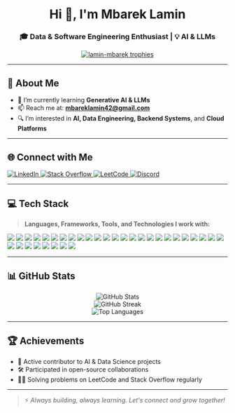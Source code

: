 <h1 align="center">Hi 👋, I'm Mbarek Lamin</h1>
<h3 align="center">🎓 Data & Software Engineering Enthusiast | 💡 AI & LLMs </h3>

<p align="center">
  <a href="https://github.com/lamin-mbarek">
    <img src="https://github-profile-trophy.vercel.app/?username=lamin-mbarek&theme=algolia&margin-w=15&margin-h=15" alt="lamin-mbarek trophies"/>
  </a>
</p>

---

## 🌱 About Me

- 🧠 I’m currently learning **Generative AI & LLMs**
- 📫 Reach me at: **mbareklamin42@gmail.com**
- 🔍 I’m interested in **AI, Data Engineering, Backend Systems**, and **Cloud Platforms**

---

## 🌐 Connect with Me

<p align="left">
  <a href="https://linkedin.com/in/mbarek-lamin" target="_blank">
    <img src="https://img.shields.io/badge/LinkedIn-blue?logo=linkedin&logoColor=white" alt="LinkedIn" />
  </a>
  <a href="https://stackoverflow.com/users/28699215" target="_blank">
    <img src="https://img.shields.io/badge/StackOverflow-orange?logo=stackoverflow&logoColor=white" alt="Stack Overflow" />
  </a>
  <a href="https://www.leetcode.com/mbarek-lamin" target="_blank">
    <img src="https://img.shields.io/badge/LeetCode-black?logo=leetcode&logoColor=yellow" alt="LeetCode" />
  </a>
  <a href="https://discord.gg/1208114706380750892" target="_blank">
    <img src="https://img.shields.io/badge/Discord-5865F2?logo=discord&logoColor=white" alt="Discord" />
  </a>
</p>

---

## 💻 Tech Stack

> **Languages, Frameworks, Tools, and Technologies I work with:**

<p align="left">
  <!-- Languages -->
  <img src="https://img.shields.io/badge/C-blue?logo=c" />
  <img src="https://img.shields.io/badge/C++-00599C?logo=cplusplus&logoColor=white" />
  <img src="https://img.shields.io/badge/Java-007396?logo=java&logoColor=white" />
  <img src="https://img.shields.io/badge/Python-3776AB?logo=python&logoColor=white" />
  <img src="https://img.shields.io/badge/JavaScript-F7DF1E?logo=javascript&logoColor=black" />
  <img src="https://img.shields.io/badge/PHP-777BB4?logo=php&logoColor=white" />
  
  <!-- Web & Backend -->
  <img src="https://img.shields.io/badge/HTML5-E34F26?logo=html5&logoColor=white" />
  <img src="https://img.shields.io/badge/CSS3-1572B6?logo=css3&logoColor=white" />
  <img src="https://img.shields.io/badge/Django-092E20?logo=django&logoColor=white" />
  <img src="https://img.shields.io/badge/Flask-black?logo=flask" />
  <img src="https://img.shields.io/badge/Laravel-FF2D20?logo=laravel&logoColor=white" />
  <img src="https://img.shields.io/badge/Spring-6DB33F?logo=spring&logoColor=white" />
  
  <!-- Database -->
  <img src="https://img.shields.io/badge/MySQL-4479A1?logo=mysql&logoColor=white" />
  <img src="https://img.shields.io/badge/MariaDB-003545?logo=mariadb&logoColor=white" />
  <img src="https://img.shields.io/badge/SQLite-003B57?logo=sqlite&logoColor=white" />
  <img src="https://img.shields.io/badge/Oracle-F80000?logo=oracle&logoColor=white" />
  <img src="https://img.shields.io/badge/MS SQL Server-CC2927?logo=microsoftsqlserver&logoColor=white" />
  <img src="https://img.shields.io/badge/Hive-FDEE21?logo=apachehive&logoColor=black" />
  
  <!-- Big Data & Tools -->
  <img src="https://img.shields.io/badge/Hadoop-66CCFF?logo=apachehadoop&logoColor=black" />
  <img src="https://img.shields.io/badge/Kafka-231F20?logo=apachekafka&logoColor=white" />
  <img src="https://img.shields.io/badge/Linux-FCC624?logo=linux&logoColor=black" />
  <img src="https://img.shields.io/badge/Figma-F24E1E?logo=figma&logoColor=white" />
  <img src="https://img.shields.io/badge/Postman-FF6C37?logo=postman&logoColor=white" />
  <img src="https://img.shields.io/badge/Arduino-00979D?logo=arduino&logoColor=white" />
  <img src="https://img.shields.io/badge/Git-F05032?logo=git&logoColor=white" />
  <img src="https://img.shields.io/badge/Docker-2496ED?logo=docker&logoColor=white" />

  <!-- AI/ML -->
  <img src="https://img.shields.io/badge/TensorFlow-FF6F00?logo=tensorflow&logoColor=white" />
  <img src="https://img.shields.io/badge/Keras-D00000?logo=keras&logoColor=white" />
  <img src="https://img.shields.io/badge/PyTorch-EE4C2C?logo=pytorch&logoColor=white" />
  <img src="https://img.shields.io/badge/scikit learn-F7931E?logo=scikit-learn&logoColor=white" />
  <img src="https://img.shields.io/badge/Pandas-150458?logo=pandas&logoColor=white" />
  <img src="https://img.shields.io/badge/OpenCV-5C3EE8?logo=opencv&logoColor=white" />
  <img src="https://img.shields.io/badge/Seaborn-7199C6?logo=seaborn&logoColor=white" />
</p>

---

## 📊 GitHub Stats

<p align="center">
  <img src="https://github-readme-stats.vercel.app/api?username=lamin-mbarek&show_icons=true&locale=en&theme=default" alt="GitHub Stats" />
  <br/>
  <img src="https://github-readme-streak-stats.herokuapp.com/?user=lamin-mbarek&theme=default" alt="GitHub Streak" />
  <br/>
  <img src="https://github-readme-stats.vercel.app/api/top-langs?username=lamin-mbarek&layout=compact&hide_border=true" alt="Top Languages" />
</p>

---

## 🏆 Achievements

- 🏅 Active contributor to AI & Data Science projects  
- 🛠 Participated in open-source collaborations  
- 🧑‍💻 Solving problems on LeetCode and Stack Overflow regularly

---

> ⚡ *Always building, always learning. Let's connect and grow together!*
